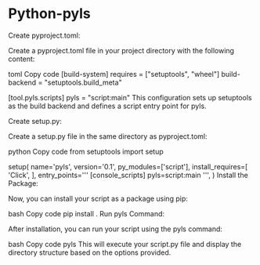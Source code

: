 # Python-pyls

Create pyproject.toml:

Create a pyproject.toml file in your project directory with the following content:

toml
Copy code
[build-system]
requires = ["setuptools", "wheel"]
build-backend = "setuptools.build_meta"

[tool.pyls.scripts]
pyls = "script:main"
This configuration sets up setuptools as the build backend and defines a script entry point for pyls.



Create setup.py:

Create a setup.py file in the same directory as pyproject.toml:

python
Copy code
from setuptools import setup

setup(
    name='pyls',
    version='0.1',
    py_modules=['script'],
    install_requires=[
        'Click',
    ],
    entry_points='''
        [console_scripts]
        pyls=script:main
    ''',
)
Install the Package:

Now, you can install your script as a package using pip:

bash
Copy code
pip install .
Run pyls Command:

After installation, you can run your script using the pyls command:

bash
Copy code
pyls
This will execute your script.py file and display the directory structure based on the options provided.
